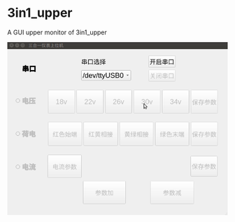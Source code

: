 # 3in1_upper
A GUI  upper monitor of 3in1_upper

![Peek-2018-12-20-16-44.gif](https://github.com/MacwinWin/3in1_upper/blob/master/Peek%202018-12-25%2017-26.gif)
